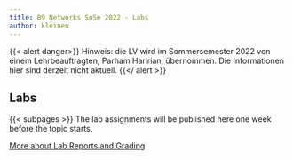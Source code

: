 ```yaml
---
title: B9 Networks SoSe 2022 - Labs
author: kleinen
---
```

{{< alert danger>}}
Hinweis: die LV wird im Sommersemester 2022 von einem Lehrbeauftragten, Parham Haririan, übernommen. Die Informationen hier sind derzeit nicht aktuell.
{{</ alert >}}

## Labs
{{< subpages  >}}
The lab assignments will be published here one week before the topic starts.

[More about Lab Reports and Grading](/studies/grading/guideline/)
<!--
The Labs have an overlapping bi-weekly-rhythm.
You will work on your Lab for each chapter starting

Week 1 - read first part, work on according assignments during the lecture
Week 2 - read 2nd part, work on according assignments during the lecture
Group 1: Week 3 - finish Lab before Lab.
Group 2: Week 3 - free

-->
